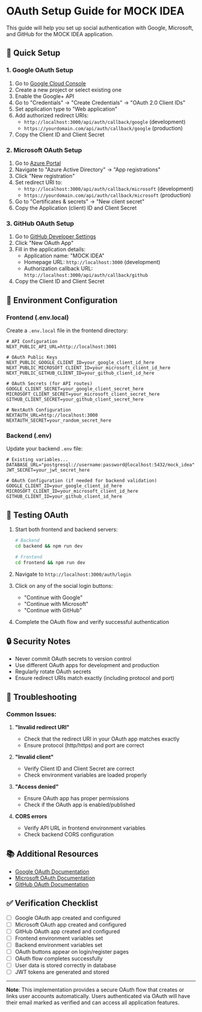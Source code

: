 # OAuth Setup Guide for MOCK IDEA

This guide will help you set up social authentication with Google, Microsoft, and GitHub for the MOCK IDEA application.

## 🔧 Quick Setup

### 1. Google OAuth Setup

1. Go to [Google Cloud Console](https://console.cloud.google.com/)
2. Create a new project or select existing one
3. Enable the Google+ API
4. Go to "Credentials" → "Create Credentials" → "OAuth 2.0 Client IDs"
5. Set application type to "Web application"
6. Add authorized redirect URIs:
   - `http://localhost:3000/api/auth/callback/google` (development)
   - `https://yourdomain.com/api/auth/callback/google` (production)
7. Copy the Client ID and Client Secret

### 2. Microsoft OAuth Setup

1. Go to [Azure Portal](https://portal.azure.com/)
2. Navigate to "Azure Active Directory" → "App registrations"
3. Click "New registration"
4. Set redirect URI to:
   - `http://localhost:3000/api/auth/callback/microsoft` (development)
   - `https://yourdomain.com/api/auth/callback/microsoft` (production)
5. Go to "Certificates & secrets" → "New client secret"
6. Copy the Application (client) ID and Client Secret

### 3. GitHub OAuth Setup

1. Go to [GitHub Developer Settings](https://github.com/settings/developers)
2. Click "New OAuth App"
3. Fill in the application details:
   - Application name: "MOCK IDEA"
   - Homepage URL: `http://localhost:3000` (development)
   - Authorization callback URL: `http://localhost:3000/api/auth/callback/github`
4. Copy the Client ID and Client Secret

## 📝 Environment Configuration

### Frontend (.env.local)

Create a `.env.local` file in the frontend directory:

```env
# API Configuration
NEXT_PUBLIC_API_URL=http://localhost:3001

# OAuth Public Keys
NEXT_PUBLIC_GOOGLE_CLIENT_ID=your_google_client_id_here
NEXT_PUBLIC_MICROSOFT_CLIENT_ID=your_microsoft_client_id_here
NEXT_PUBLIC_GITHUB_CLIENT_ID=your_github_client_id_here

# OAuth Secrets (for API routes)
GOOGLE_CLIENT_SECRET=your_google_client_secret_here
MICROSOFT_CLIENT_SECRET=your_microsoft_client_secret_here
GITHUB_CLIENT_SECRET=your_github_client_secret_here

# NextAuth Configuration
NEXTAUTH_URL=http://localhost:3000
NEXTAUTH_SECRET=your_random_secret_here
```

### Backend (.env)

Update your backend `.env` file:

```env
# Existing variables...
DATABASE_URL="postgresql://username:password@localhost:5432/mock_idea"
JWT_SECRET=your_jwt_secret_here

# OAuth Configuration (if needed for backend validation)
GOOGLE_CLIENT_ID=your_google_client_id_here
MICROSOFT_CLIENT_ID=your_microsoft_client_id_here
GITHUB_CLIENT_ID=your_github_client_id_here
```

## 🚀 Testing OAuth

1. Start both frontend and backend servers:
   ```bash
   # Backend
   cd backend && npm run dev
   
   # Frontend
   cd frontend && npm run dev
   ```

2. Navigate to `http://localhost:3000/auth/login`

3. Click on any of the social login buttons:
   - "Continue with Google"
   - "Continue with Microsoft"
   - "Continue with GitHub"

4. Complete the OAuth flow and verify successful authentication

## 🔒 Security Notes

- Never commit OAuth secrets to version control
- Use different OAuth apps for development and production
- Regularly rotate OAuth secrets
- Ensure redirect URIs match exactly (including protocol and port)

## 🐛 Troubleshooting

### Common Issues:

1. **"Invalid redirect URI"**
   - Check that the redirect URI in your OAuth app matches exactly
   - Ensure protocol (http/https) and port are correct

2. **"Invalid client"**
   - Verify Client ID and Client Secret are correct
   - Check environment variables are loaded properly

3. **"Access denied"**
   - Ensure OAuth app has proper permissions
   - Check if the OAuth app is enabled/published

4. **CORS errors**
   - Verify API URL in frontend environment variables
   - Check backend CORS configuration

## 📚 Additional Resources

- [Google OAuth Documentation](https://developers.google.com/identity/protocols/oauth2)
- [Microsoft OAuth Documentation](https://docs.microsoft.com/en-us/azure/active-directory/develop/)
- [GitHub OAuth Documentation](https://docs.github.com/en/developers/apps/building-oauth-apps)

## ✅ Verification Checklist

- [ ] Google OAuth app created and configured
- [ ] Microsoft OAuth app created and configured  
- [ ] GitHub OAuth app created and configured
- [ ] Frontend environment variables set
- [ ] Backend environment variables set
- [ ] OAuth buttons appear on login/register pages
- [ ] OAuth flow completes successfully
- [ ] User data is stored correctly in database
- [ ] JWT tokens are generated and stored

---

**Note**: This implementation provides a secure OAuth flow that creates or links user accounts automatically. Users authenticated via OAuth will have their email marked as verified and can access all application features.
